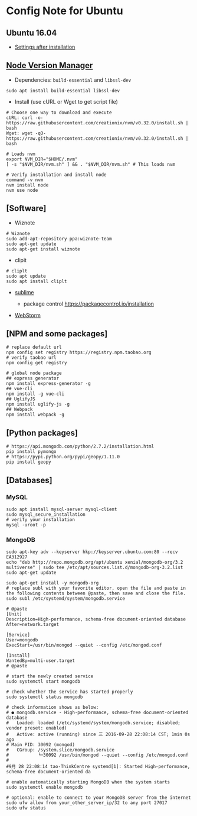 # Config Note for Ubuntu

## Ubuntu 16.04

* [Settings after installation](http://www.omgubuntu.co.uk/2016/04/10-things-to-do-after-installing-ubuntu-16-04-lts)

## [Node Version Manager](https://github.com/creationix/nvm)

* Dependencies: `build-essential` and `libssl-dev`

```
sudo apt install build-essential libssl-dev
```

* Install (use cURL or Wget to get script file)

```
# Choose one way to download and execute
cURL: curl -o- https://raw.githubusercontent.com/creationix/nvm/v0.32.0/install.sh | bash
Wget: wget -qO- https://raw.githubusercontent.com/creationix/nvm/v0.32.0/install.sh | bash

# Loads nvm
export NVM_DIR="$HOME/.nvm"
[ -s "$NVM_DIR/nvm.sh" ] && . "$NVM_DIR/nvm.sh" # This loads nvm

# Verify installation and install node
command -v nvm
nvm install node
nvm use node
```

## [Software]

* Wiznote

```
# Wiznote
sudo add-apt-repository ppa:wiznote-team
sudo apt-get update
sudo apt-get install wiznote
```

* clipit

```
# cliplt
sudo apt update
sudo apt install cliplt
```

* [sublime](https://www.sublimetext.com)

  * package control <https://packagecontrol.io/installation>

* [WebStorm](https://www.jetbrains.com/webstorm/)

## [NPM and some packages]

```
# replace default url
npm config set registry https://registry.npm.taobao.org
# verify taobao url
npm config get registry

# global node package
## express generator
npm install express-generator -g
## vue-cli
npm install -g vue-cli
## UglifyJS
npm install uglify-js -g
## Webpack
npm install webpack -g
```

## [Python packages]

```
# https://api.mongodb.com/python/2.7.2/installation.html
pip install pymongo
# https://pypi.python.org/pypi/geopy/1.11.0
pip install geopy
```

## [Databases]

### MySQL

```
sudo apt install mysql-server mysql-client
sudo mysql_secure_installation
# verify your installation
mysql -uroot -p
```

### MongoDB

```
sudo apt-key adv --keyserver hkp://keyserver.ubuntu.com:80 --recv EA312927
echo "deb http://repo.mongodb.org/apt/ubuntu xenial/mongodb-org/3.2 multiverse" | sudo tee /etc/apt/sources.list.d/mongodb-org-3.2.list
sudo apt-get update

sudo apt-get install -y mongodb-org
# replace subl with your favorite editor, open the file and paste in the following contents between @paste, then save and close the file.
sudo subl /etc/systemd/system/mongodb.service 

# @paste
[Unit]
Description=High-performance, schema-free document-oriented database
After=network.target

[Service]
User=mongodb
ExecStart=/usr/bin/mongod --quiet --config /etc/mongod.conf

[Install]
WantedBy=multi-user.target
# @paste

# start the newly created service
sudo systemctl start mongodb

# check whether the service has started properly
sudo systemctl status mongodb

# check information shows as below:
# ● mongodb.service - High-performance, schema-free document-oriented database
#   Loaded: loaded (/etc/systemd/system/mongodb.service; disabled; vendor preset: enabled)
#   Active: active (running) since 三 2016-09-28 22:08:14 CST; 1min 0s ago
# Main PID: 30092 (mongod)
#   CGroup: /system.slice/mongodb.service
#           └─30092 /usr/bin/mongod --quiet --config /etc/mongod.conf
#
#9月 28 22:08:14 tao-ThinkCentre systemd[1]: Started High-performance, schema-free document-oriented da

# enable automatically starting MongoDB when the system starts
sudo systemctl enable mongodb

# optional: enable to connect to your MongoDB server from the internet
sudo ufw allow from your_other_server_ip/32 to any port 27017
sudo ufw status
```
